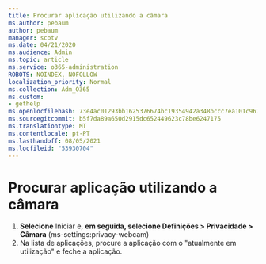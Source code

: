 ```yaml
---
title: Procurar aplicação utilizando a câmara
ms.author: pebaum
author: pebaum
manager: scotv
ms.date: 04/21/2020
ms.audience: Admin
ms.topic: article
ms.service: o365-administration
ROBOTS: NOINDEX, NOFOLLOW
localization_priority: Normal
ms.collection: Adm_O365
ms.custom:
- gethelp
ms.openlocfilehash: 73e4ac01293bb1625376674bc19354942a348bccc7ea101c9676cf468d0df6f1
ms.sourcegitcommit: b5f7da89a650d2915dc652449623c78be6247175
ms.translationtype: MT
ms.contentlocale: pt-PT
ms.lasthandoff: 08/05/2021
ms.locfileid: "53930704"
---
```

# <a name="check-for-app-using-camera"></a>Procurar aplicação utilizando a câmara

1. **Selecione** Iniciar e, **em seguida, selecione Definições > Privacidade > Câmara** (ms-settings:privacy-webcam)
2. Na lista de aplicações, procure a aplicação com o "atualmente em utilização" e feche a aplicação.
